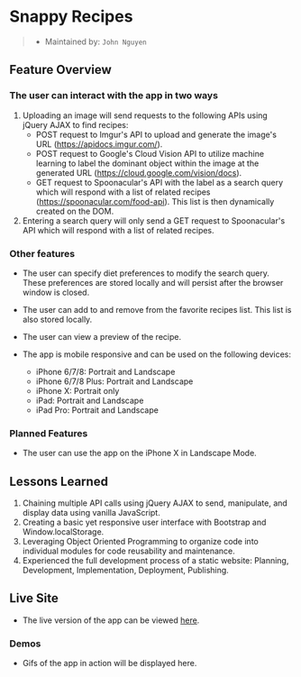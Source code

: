 # Snappy Recipes
> * Maintained by: `John Nguyen`

## Feature Overview
### The user can interact with the app in two ways
  1. Uploading an image will send requests to the following APIs using jQuery AJAX to find recipes:
      * POST request to Imgur's API to upload and generate the image's URL (https://apidocs.imgur.com/).
      * POST request to Google's Cloud Vision API to utilize machine learning to label the dominant object within the image at the generated URL (https://cloud.google.com/vision/docs).
      * GET request to Spoonacular's API with the label as a search query which will respond with a list of related recipes (https://spoonacular.com/food-api).  This list is then dynamically created on the DOM.
  2. Entering a search query will only send a GET request to Spoonacular's API which will respond with a list of related recipes.
### Other features
* The user can specify diet preferences to modify the search query. These preferences are stored locally and will persist after the browser window is closed.

* The user can add to and remove from the favorite recipes list. This list is also stored locally.

* The user can view a preview of the recipe.

* The app is mobile responsive and can be used on the following devices:
  * iPhone 6/7/8: Portrait and Landscape
  * iPhone 6/7/8 Plus: Portrait and Landscape
  * iPhone X: Portrait only
  * iPad: Portrait and Landscape
  * iPad Pro: Portrait and Landscape

### Planned Features
* The user can use the app on the iPhone X in Landscape Mode.

## Lessons Learned
1. Chaining multiple API calls using jQuery AJAX to send, manipulate, and display data using vanilla JavaScript.
2. Creating a basic yet responsive user interface with Bootstrap and Window.localStorage.
3. Leveraging Object Oriented Programming to organize code into individual modules for code reusability and maintenance.
5. Experienced the full development process of a static website: Planning, Development, Implementation, Deployment, Publishing.

## Live Site
* The live version of the app can be viewed [here](https://snappy-recipes.johnnguyencodes.com).

### Demos

* Gifs of the app in action will be displayed here.
